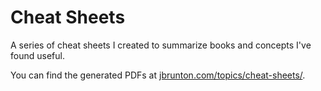 # Cheat Sheets

A series of cheat sheets I created to summarize books and concepts I've found useful.

You can find the generated PDFs at [jbrunton.com/topics/cheat-sheets/](https://www.jbrunton.com/topics/cheat-sheets/).
